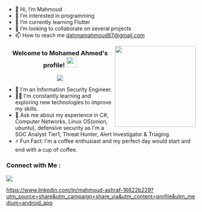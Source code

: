 - 👋 Hi, I’m Mahmoud
- 👀 I’m interested in programming
- 🌱 I’m currently learning Flutter
- 💞️ I’m looking to collaborate on several projects
- 📫 How to reach me dahmamahmoud87@gmail.com

<img width="215" align="right" src="https://c.tenor.com/_DOBjnGspYAAAAAM/code-coding.gif">

<h3 align="center">
  Welcome to Mohamed Ahmed's profile!
  <img src="https://media.giphy.com/media/hvRJCLFzcasrR4ia7z/giphy.gif" width="28">
</h3>

<!-- Typing SVG by DenverCoder1 - https://github.com/DenverCoder1/readme-typing-svg -->
<p align="center">
  <a href="https://github.com/DenverCoder1/readme-typing-svg"><img src="https://readme-typing-svg.herokuapp.com/?lines=Information%20%20Security%20%20Engineer;Always%20learning%20new%20things&font=Fira%20Code&center=true&width=440&height=45&color=f75c7e&vCenter=true&size=22"></a>
</p> 

- 🏢 I'm an Information Security Engineer.
- 👨‍💻 I'm constantly learning and exploring new technologies to improve my skills.
- 💬 Ask me about my experience in C#, Computer Networks, Linux OS(onion, ubuntu), defensive security as I'm a SOC Analyst Tier1, Threat Hunter, Alert Investigator & Triaging.
- ⚡ Fun Fact: I'm a coffee enthusiast and my perfect day would start and end with a cup of coffee.

### Connect with Me :

<a href="https://www.linkedin.com/in/mohamed-ahmed15" target="_blank"><img src="https://img.shields.io/badge/-Mohamed%20Ahmed-0077B5?style=for-the-badge&logo=Linkedin&logoColor=white"/> </a>



https://www.linkedin.com/in/mahmoud-ashraf-16622b229?utm_source=share&utm_campaign=share_via&utm_content=profile&utm_medium=android_app
